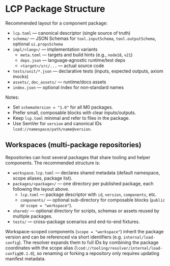 # LCP Package Structure

Recommended layout for a component package:

- `lcp.toml` — canonical descriptor (single source of truth)
- `schema/` — JSON Schemas for `tool.inputSchema`, `tool.outputSchema`, optional `ui.propsSchema`
- `impl/<lang>/` — implementation variants
  - `meta.toml` — targets and build hints (e.g., `node18`, `v21`)
  - `deps.json` — language‑agnostic runtime/test deps
  - `<target>/src/...` — actual source code
- `tests/unit/*.json` — declarative tests (inputs, expected outputs, axiom mocks)
- `assets/`, `doc_assets/` — runtime/docs assets
- `index.json` — optional index for non‑standard names

Notes:
- Set `schemaVersion = "1.0"` for all M0 packages.
- Prefer small, composable blocks with clear inputs/outputs.
- Keep `lcp.toml` minimal and refer to files in the package.
- Use SemVer for `version` and canonical IDs `lcod://namespace/path/name@version`.

## Workspaces (multi-package repositories)

Repositories can host several packages that share tooling and helper components. The recommended structure is:

- `workspace.lcp.toml` — declares shared metadata (default namespace, scope aliases, package list).
- `packages/<package>/` — one directory per published package, each following the layout above.
  - `lcp.toml` — package descriptor with `id`, `version`, `components`, etc.
  - `components/` — optional sub-directory for composable blocks (`public` or `scope = "workspace"`).
- `shared/` — optional directory for scripts, schemas or assets reused by multiple packages.
- `tests/` — cross-package scenarios and end-to-end fixtures.

Workspace-scoped components (`scope = "workspace"`) inherit the package version and can be referenced via short identifiers (e.g. `internal/load-config`). The resolver expands them to full IDs by combining the package coordinates with the scope alias (`lcod://tooling/resolver/internal/load-config@0.1.0`), so renaming or forking a repository only requires updating manifest metadata.
